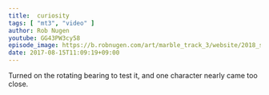 ```yaml
---
title:  curiosity
tags: [ "mt3", "video" ]
author: Rob Nugen
youtube: GG43PW3cy58
episode_image: https://b.robnugen.com/art/marble_track_3/website/2018_sep_02_mt3_placeholder.png
date: 2017-08-15T11:09:19+09:00
---
```


Turned on the rotating bearing to test it, and one character nearly
came too close.
